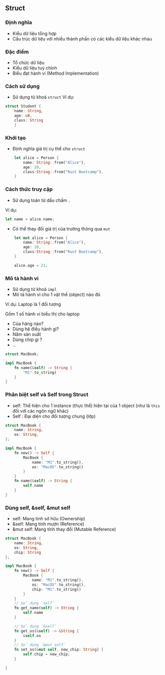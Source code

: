 ## Struct

### Định nghĩa 
+ Kiểu dữ liệu tổng hợp 
+ Cấu trúc dữ liệu với nhiều thành phần có các kiểu dữ liệu khác nhau

### Đặc điểm
+ Tổ chức dữ liệu
+ Kiểu dữ liệu tuỳ chỉnh
+ Biểu đạt hành vi (Method Implementation)

### Cách sử dụng
+ Sử dụng từ khoá `struct`
Ví dụ:
```rust
struct Student {
    name: String,
    age: u8,
    class: String
    }
```

### Khởi tạo
+ Định nghĩa giá trị cụ thể cho `struct`
```rust
    let alice = Person {
        name: String::from("Alice"),
        age: 20,
        class:String::from("Rust Bootcamp"),
    }
```

### Cách thức truy cập 
+ Sử dụng toán tử dấu chấm `.` 

Ví dụ:
```rust
let name = alice.name;
```
+ Có thể thay đổi giá trị của trường thông qua `mut`

```rust
    let mut alice = Person {
        name: String::from("Alice"),
        age: 20,
        class:String::from("Rust Bootcamp"),
    }

    alice.age = 21;
```

### Mô tả hành vi 
+ Sử dụng từ khoá `impl`
+ Mô tả hành vi cho 1 vật thể (object) nào đó

Ví dụ: Laptop là 1 đối tượng 

Gồm 1 số hành vi biểu thị cho laptop
+ Của hãng nào?
+ Dùng hệ điều hành gì? 
+ Năm sản xuất 
+ Dùng chip gì ? 
+ ...

```rust
struct MacBook;

impl MacBook {
    fn name(&self) -> String {
        "M1".to_string(  
    } 
}
```

### Phân biệt self và Self trong Struct
+ self: Thể hiện cho 1 instance (thực thể) hiện tại của 1 object (như là `this` đối với các ngôn ngữ khác)
+ Self : Đại diện cho đối tượng chung (lớp)


```rust
struct MacBook {
    name: String,
    os: String,
};

impl MacBook {
    fn new() -> Self {
        MacBook {
            name: "M1".to_string(),
            os: "MacOS".to_string()
        }
    }
    fn name(&self) -> String {
        self.name  
    } 
}
```


### Dùng self, &self, &mut self
+ self: Mang tính sở hữu (Ownership)
+ &self: Mang tính mượn (Reference)
+ &mut self: Mang tính thay đổi (Mutable Reference)

```rust
struct MacBook {
    name: String,
    os: String,
    chip: String
};

impl MacBook {
    fn new() -> Self {
        MacBook {
            name: "M1".to_string(),
            os: "MacOS".to_string(),
            chip: "M1".to_string()
        }
    }
    // Sử dụng `self`
    fn get_name(self) -> String {
        self.name
    }

    // Sử dụng `&self`
    fn get_os(&self) -> &String {
        &self.os
    }
    // Sử dụng `&mut self`
    fn set_os(&mut self, new_chip: String) {
        self.chip = new_chip;
    }

}
```

